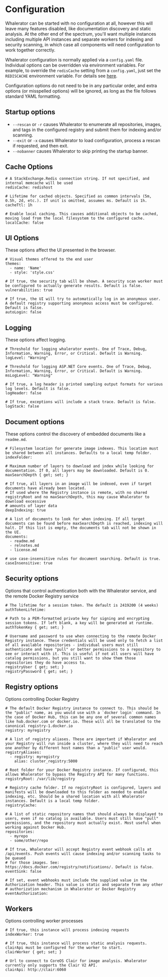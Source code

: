 # Configuration

Whalerator can be started with no configuration at all, however this will leave many features disabled, like documentation discovery and static analysis. At the other end of the spectrum, you'll want multiple instances including multiple API instances and separate workers for indexing and security scanning, in which case all components will need configuration to work together correctly.

Whalerator configuration is normally applied via a `config.yaml` file. Individual options can be overridden via environment variables. For example, to override the `redisCache` setting from a `config.yaml`, just set the `REDISCACHE` environment variable. For details see [here](https://docs.microsoft.com/en-us/aspnet/core/fundamentals/configuration/?view=aspnetcore-3.1).

Configuration options do not need to be in any particular order, and extra options (or misspelled options) will be ignored, as long as the file follows standard YAML formatting.

## Startup options

- `--rescan` or `-r` causes Whalerator to enumerate all repositories, images, and tags in the configured registry and submit them for indexing and/or scanning.
- `--exit` or `-x` causes Whalerator to load configuration, process a rescan if requested, and then exit.
- `--nobanner` causes Whalerator to skip printing the startup banner.

## Cache Options

```{yaml}
# A StackExchange.Redis connection string. If not specified, and internal memcache will be used
redisCache: redishost

# Lifetime for cached objects. Specified as common intervals (5m, 0.5h, 2d, etc.). If unit is omitted, assumes ms. Default is 1h.
cacheTtl: 1h

# Enable local caching. This causes additional objects to be cached, moving load from the local filesystem to the configured cache.
localCache: false
```

## UI Options

These options affect the UI presented in the browser.

```{yaml}
# Visual themes offered to the end user
themes:
  - name: 'Name'
  - style: 'style.css'

# If true, the security tab will be shown. A security scan worker must be configured to actually generate results. Default is false.
vulnerabilities: true

# If true, the UI will try to automatically log in an anonymous user. A default registry supporting anonymous access must be configured. Default is false.
autoLogin: false
```

## Logging

These options affect logging.

```{yaml}
# Threshold for logging whalerator events. One of Trace, Debug, Information, Warning, Error, or Critical. Default is Warning.
logLevel: "Warning"

# Threshold for logging ASP.NET Core events. One of Trace, Debug, Information, Warning, Error, or Critical. Default is Warning.
msLogLevel: "Warning"

# If true, a log header is printed sampling output formats for various log levels. Default is false.
logHeader: false

# If true, exceptions will include a stack trace. Default is false.
logStack: false
```

## Document options

These options control the discovery of embedded documents like a `readme.md`.

```{yaml}
# Filesystem location for generate image indexes. This location must be shared between all instances. Defaults to a local temp folder.
indexFolder:

# Maximum number of layers to download and index while looking for documentation. If 0, all layers may be downloaded. Default is 0.
maxSearchDepth { get; set; }

# If true, all layers in an image will be indexed, even if target documents have already been located.
# If used where the Registry instance is remote, with no shared registryRoot and no maxSearchDepth, this may cause Whalerator to download excessive
# amounts of layer data
deepIndexing: true

# A list of documents to look for when indexing. If all target documents can be found before maxSearchDepth is reached, indexing will halt. If this list is empty, the documents tab will not be shown in the UI.
documents:
  - readme.md
  - relnotes.md
  - license.md

# use case-insensitive rules for document searching. Default is true.
caseInsensitive: true
```

## Security options

Options that control authentication both with the Whalerator service, and the remote Docker Registry service

```{yaml}
# The lifetime for a session token. The default is 2419200 (4 weeks)
authTokenLifetime:

# Path to a PEM-formatted private key for signing and encrypting session tokens. If left blank, a key will be generated at runtime.
authTokenKey { get; set; }

# Username and password to use when connecting to the remote Docker Registry instance. These credentials will be used only to fetch a list of all available repositories - individual users must still authenticate and have "pull" or better permissions to a repository to see or interact with it. This is useful if not all users will have catalog permissions, but you still want to show them those repositories they do have access to.
registryUser { get; set; }
registryPassword { get; set; }
```

## Registry options

Options controlling Docker Registry

```{yaml}
# The default Docker Registry instance to connect to. This should be the "public" name, as you would use with a `docker login` command. In the case of Docker Hub, this can be any one of several common names like hub.docker.com or docker.io. These will all be translated to the canonical registry-1.docker.io
registry: myregistry

# A list of registry aliases. These are important if Whalerator and your Registry will run inside a cluster, where they will need to reach one another by different host names than a "public" user would.
registryAliases:
  - registry: myregistry
    alias: cluster_registry:5000

# Root folder for your Docker Registry instance. If configured, this allows Whalerator to bypass the Registry API for many functions.
registryRoot: /var/lib/registry

# Registry cache folder. If no registryRoot is configured, layers and manifests will be downloaded to this folder as needed to enable indexing, etc. Should be a shared location with all Whalerator instances. Default is a local temp folder.
registryCache:

# A list of static repository names that should always be displayed to users, even if no catalog is available. Users must still have "pull" permissions, and the repository must actually exist. Most useful when working against Docker Hub.
repositories:
  - myrepo
  - some/other/repo

# If true, Whalerator will accept Registry event webhook calls at /api/events. Push events will cause indexing and/or scanning tasks to be queued
# for those images. See: https://docs.docker.com/registry/notifications/. Default is false.
eventSink: false

# If set, event webhooks must include the supplied value in the Authorization header. This value is static and separate from any other
# authorization mechanism in Whalerator or Docker Registry
eventAuthorization:
```

## Workers

Options controlling worker processes

```{yaml}
# If true, this instance will process indexing requests
indexWorker: true

# If true, this instance will process static analysis requests. clairApi must be configured for the worker to start.
clairWorker { get; set; }

# Url to connect to CoreOS Clair for image analysis. Whalerator currently only supports the Clair V2 API.
clairApi: http://clair:6060
```
